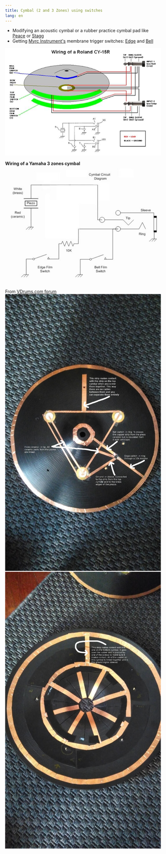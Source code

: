 ```yaml
---
title: Cymbal (2 and 3 Zones) using switches
lang: en
---
```

* Modifying an acoustic cymbal or a rubber practice cymbal pad like
  [Peace](http://www.peace-drums.com/products_01.php?u=91&s=143) or
  [Stagg](https://www.staggmusic.com/en/products/cymbals-and-percussion/drums/practice-pads)
* Getting [Myrc Instrument's](https://www.facebook.com/MyrkInstruments)
  membrane trigger switches: [Edge](http://www.ebay.co.uk/itm/Myrk-Membrane-edge-trigger-switches-DIY-dual-zone-choke-E-drum-V-drum-cymbals-/332374396991)
  and [Bell](http://www.ebay.co.uk/itm/Myrk-Membrane-bell-trigger-switches-DIY-dual-3-zone-E-drum-V-drum-cymbals-/332374385518)

<img src="./cy15_wiring.jpg" alt="CY15R Wiring" class="img-responsive">

**Wiring of a Yamaha 3 zones cymbal**
<img src="./3ZoneCymbalv2_Scheme.jpg" alt="Yamaha Wiring" class="img-responsive">

From [VDrums.com forum](https://www.vdrums.com/forum/advanced/diy/1122419-diy-3-zone-cymbal-v2)
<img src="./3ZoneCymbalv2_1.jpg" alt="Yamaha Wiring" class="img-responsive">
<img src="./3ZoneCymbalv2_2.jpg" alt="Yamaha Wiring" class="img-responsive">
